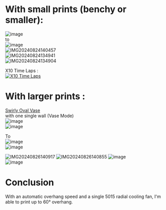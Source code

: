 # With small prints (benchy or smaller):  
![image](https://github.com/user-attachments/assets/e1ad0f36-0d4e-493a-8b49-e227e12fe120)  
to  
![image](https://github.com/user-attachments/assets/c2db4929-e9f1-447b-a820-09a1c808d462)  
![IMG20240824140457](https://github.com/user-attachments/assets/e6093bdf-ddee-4b30-a13b-4ef878386160)  
![IMG20240824134941](https://github.com/user-attachments/assets/0adfaa9d-2cd2-4839-a343-767f8c63c0dd)  
![IMG20240824134904](https://github.com/user-attachments/assets/11e29429-b7ed-4473-8eb3-b872cb03aa44)  
  
X10 Time Laps :  
[![X10 Time Laps](https://i.ytimg.com/an_webp/OdbATlIXADM/mqdefault_6s.webp?du=3000&sqp=CMinp7YG&rs=AOn4CLDelMM4W_AxulhMExBtzFrYxUCv2A)](https://www.youtube.com/watch?v=OdbATlIXADM)
  
# With larger prints : 
[Swirly Oval Vase](https://www.thingiverse.com/thing:3424476)  
with one single wall (Vase Mode)  
![image](https://github.com/user-attachments/assets/e7f8bc25-d944-418b-97c1-9c417f618734)  
![image](https://github.com/user-attachments/assets/ed797f79-5764-437d-adf8-11c46c9ef403)  
  
To  
![image](https://github.com/user-attachments/assets/8886ae83-a779-47ad-8063-7f08dc578f22)  
![image](https://github.com/user-attachments/assets/125a9eed-d094-4873-8b9e-129094e34252)  
  
![IMG20240826140917](https://github.com/user-attachments/assets/f01126f5-6ed6-43df-9517-847485ebb6a0)
![IMG20240826140855](https://github.com/user-attachments/assets/bd876df4-2cf9-4fc0-9375-fd12c0189758)
![image](https://github.com/user-attachments/assets/89bf4c9b-8c67-489b-9b18-4c8be052a10e)  
![image](https://github.com/user-attachments/assets/2e5fb0ea-f925-48ae-a107-9497893ea1d2)
  
# Conclusion
With an automatic overhang speed and a single 5015 radial cooling fan, I'm able to print up to 60° overhang.
